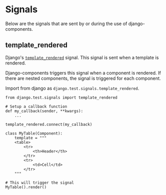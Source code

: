 # Signals

Below are the signals that are sent by or during the use of django-components.

## template_rendered

Django's [`template_rendered`](https://docs.djangoproject.com/en/5.1/ref/signals/#template-rendered) signal.
This signal is sent when a template is rendered.

Django-components triggers this signal when a component is rendered. If there are nested components,
the signal is triggered for each component.

Import from django as `django.test.signals.template_rendered`.

```djc_py
from django.test.signals import template_rendered

# Setup a callback function
def my_callback(sender, **kwargs):
    ...

template_rendered.connect(my_callback)

class MyTable(Component):
    template = """
    <table>
        <tr>
            <th>Header</th>
        </tr>
        <tr>
            <td>Cell</td>
        </tr>
    """

# This will trigger the signal
MyTable().render()
```

